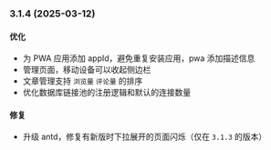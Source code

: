 ### 3.1.4 (2025-03-12)

#### 优化

- 为 PWA 应用添加 appId，避免重复安装应用，pwa 添加描述信息
- 管理页面，移动设备可以收起侧边栏
- 文章管理支持 `浏览量` `评论量` 的排序
- 优化数据库链接池的注册逻辑和默认的连接数量

#### 修复

- 升级 antd，修复有新版时下拉展开的页面闪烁（仅在 `3.1.3` 的版本）
